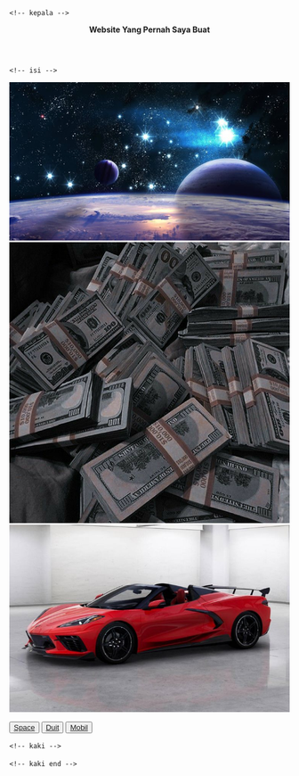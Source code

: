 <html lang="en">
<head>
    <meta charset="UTF-8">
    <meta name="viewport" content="width=device-width, initial-scale=1.0">
    <title>Document</title>
    <link rel="shortcut icon" href="foto/icon.ico" type="image/x-icon">
    <link rel="icon" href="foto/icon.png" type="png">
    <link rel="stylesheet" href="style.css">
</head>  
<body>

    <!-- kepala -->
<header>
    <p><b>Website Yang Pernah Saya Buat</b></p>
</header>
    <!-- kepala end -->

    <!-- isi -->
<div class="div-pembungkus">
    <p class="p-isi-1">
        <img src="foto/Gambar angkasa.jpeg" alt="" class="img-space">
        <img src="foto/Duit.jpeg" alt="" class="img-duit">
        <img src="foto/mobil.jpeg" alt="" class="img-mobil">
    </p>
    <p class="p-isi-2">
        <button><a href="Space.html">Space</a></button>
        <button><a href="Duit.html">Duit</a></button>
        <button><a href="Mobil.html">Mobil</a></button>
    </p>
</div>
    <!-- isi end -->

    <!-- kaki -->

    <!-- kaki end -->
</body>
</html>
